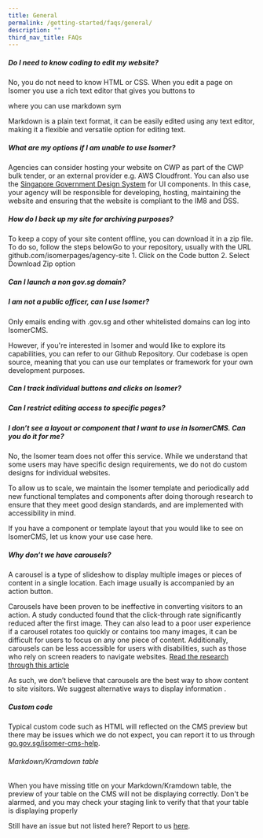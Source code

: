 ```yaml
---
title: General
permalink: /getting-started/faqs/general/
description: ""
third_nav_title: FAQs
---
```

##### Do I need to know coding to edit my website?
No, you do not need to know HTML or CSS. When you edit a page on Isomer you use a rich text editor that gives you buttons to 

where you can use markdown sym

Markdown is a plain text format, it can be easily edited using any text editor, making it a flexible and versatile option for editing text.

#####  What are my options if I am unable to use Isomer?

Agencies can consider hosting your website on CWP as part of the CWP bulk tender, or an external provider e.g. AWS Cloudfront. You can also use the [Singapore Government Design System](https://www.designsystem.gov.sg/) for UI components. In this case, your agency will be responsible for developing, hosting, maintaining the website and ensuring that the website is compliant to the IM8 and DSS.


#####  How do I back up my site for archiving purposes?

To keep a copy of your site content offline, you can download it in a zip file. To do so, follow the steps belowGo to your repository, usually with the URL github.com/isomerpages/agency-site 1. Click on the Code button 2. Select Download Zip option

##### Can I launch a non gov.sg domain?

##### I am not a public officer, can I use Isomer?

Only emails ending with .gov.sg and other whitelisted domains can log into IsomerCMS.

However, if you're interested in Isomer and would like to explore its capabilities, you can refer to our Github Repository. Our codebase is open source, meaning that you can use our templates or framework for your own development purposes.

#####  Can I track individual buttons and clicks on Isomer?

#####  Can I restrict editing access to specific pages?

##### I don’t see a layout or component that I want to use in IsomerCMS. Can you do it for me?

No, the Isomer team does not offer this service. While we understand that some users may have specific design requirements, we do not do custom designs for individual websites.

To allow us to scale, we maintain the Isomer template and periodically add new functional templates and components after doing thorough research to ensure that they meet good design standards, and are implemented with accessibility in mind.

If you have a component or template layout that you would like to see on IsomerCMS, let us know your use case here.

##### Why don’t we have carousels?

A carousel is a type of slideshow to display multiple images or pieces of content in a single location. Each image usually is accompanied by an action button.

Carousels have been proven to be ineffective in converting visitors to an action. A study conducted found that the click-through rate significantly reduced after the first image. They can also lead to a poor user experience if a carousel rotates too quickly or contains too many images, it can be difficult for users to focus on any one piece of content. Additionally, carousels can be less accessible for users with disabilities, such as those who rely on screen readers to navigate websites. [Read the research through this article](https://medium.com/@sherpadesignco/carousels-are-killing-your-conversion-rate-heres-how-to-fix-that-b57e31f8f508)

As such, we don’t believe that carousels are the best way to show content to site visitors. We suggest alternative ways to display information .

##### Custom code

Typical custom code such as HTML will reflected on the CMS preview but there may be issues which we do not expect, you can report it to us through [go.gov.sg/isomer-cms-help](http://go.gov.sg/isomer-cms-help).

###### Markdown/Kramdown table

When you have missing title on your Markdown/Kramdown table, the preview of your table on the CMS will not be displaying correctly. Don't be alarmed, and you may check your staging link to verify that that your table is displaying properly

Still have an issue but not listed here? Report to us [here](https://go.gov.sg/isomer-cms-help).